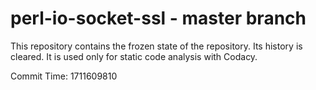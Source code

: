 # perl-io-socket-ssl - master branch

This repository contains the frozen state of the repository.
Its history is cleared. It is used only for static code
analysis with Codacy.

Commit Time: 1711609810